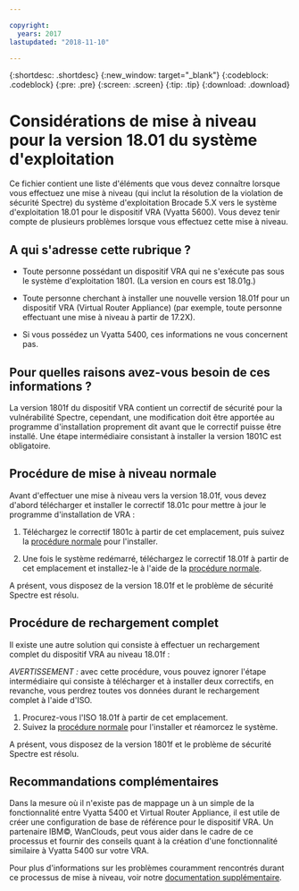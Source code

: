 ```yaml
---

copyright:
  years: 2017
lastupdated: "2018-11-10"

---
```


{:shortdesc: .shortdesc}
{:new_window: target="_blank"}
{:codeblock: .codeblock}
{:pre: .pre}
{:screen: .screen}
{:tip: .tip}
{:download: .download}

# Considérations de mise à niveau pour la version 18.01 du système d'exploitation

Ce fichier contient une liste d'éléments que vous devez connaître lorsque vous effectuez une mise à niveau (qui inclut la résolution de la violation de sécurité Spectre) du système d'exploitation Brocade 5.X vers le système d'exploitation 18.01 pour le dispositif VRA (Vyatta 5600). Vous devez tenir compte de plusieurs problèmes lorsque vous effectuez cette mise à niveau.

## A qui s'adresse cette rubrique ?

* Toute personne possédant un dispositif VRA qui ne s'exécute pas sous le système d'exploitation 1801. (La version en cours est 18.01g.)

* Toute personne cherchant à installer une nouvelle version 18.01f pour un dispositif VRA (Virtual Router Appliance) (par exemple, toute personne effectuant une mise à niveau à partir de 17.2X).

* Si vous possédez un Vyatta 5400, ces informations ne vous concernent pas.

## Pour quelles raisons avez-vous besoin de ces informations ?

La version 1801f du dispositif VRA contient un correctif de sécurité pour la vulnérabilité Spectre, cependant, une modification doit être apportée au programme d'installation proprement dit avant que le correctif puisse être installé. Une étape intermédiaire consistant à installer la version 1801C est obligatoire.

## Procédure de mise à niveau normale
Avant d'effectuer une mise à niveau vers la version 18.01f, vous devez d'abord télécharger et installer le correctif 18.01c pour mettre à jour le programme d'installation de VRA : 

1. Téléchargez le correctif 1801c à partir de cet emplacement, puis suivez la [procédure normale](/docs/infrastructure/virtual-router-appliance?topic=virtual-router-appliance-upgrading-the-os) pour l'installer.

2. Une fois le système redémarré, téléchargez le correctif 18.01f à partir de cet emplacement et installez-le à l'aide de la [procédure normale](/docs/infrastructure/virtual-router-appliance?topic=virtual-router-appliance-upgrading-the-os).

A présent, vous disposez de la version 18.01f et le problème de sécurité Spectre est résolu.

## Procédure de rechargement complet
Il existe une autre solution qui consiste à effectuer un rechargement complet du dispositif VRA au niveau 18.01f :

*AVERTISSEMENT :* avec cette procédure, vous pouvez ignorer l'étape intermédiaire qui consiste à télécharger et à installer deux correctifs, en revanche, vous perdrez toutes vos données durant le rechargement complet à l'aide d'ISO.

1. Procurez-vous l'ISO 18.01f à partir de cet emplacement. 
2. Suivez la [procédure normale](/docs/infrastructure/virtual-router-appliance?topic=virtual-router-appliance-upgrading-the-os) pour l'installer et réamorcez le système.

A présent, vous disposez de la version 1801f et le problème de sécurité Spectre est résolu.

## Recommandations complémentaires

Dans la mesure où il n'existe pas de mappage un à un simple de la fonctionnalité entre Vyatta 5400 et Virtual Router Appliance, il est utile de créer une configuration de base de référence pour le dispositif VRA. Un partenaire IBM©, WanClouds, peut vous aider dans le cadre de ce processus et fournir des conseils quant à la création d'une fonctionnalité similaire à Vyatta 5400 sur votre VRA.

Pour plus d'informations sur les problèmes couramment rencontrés durant ce processus de mise à niveau, voir notre [documentation supplémentaire](/docs/infrastructure/virtual-router-appliance?topic=virtual-router-appliance-vyatta-5400-common-migration-issues).
